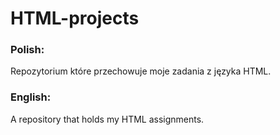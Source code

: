 # HTML-projects

### Polish:
Repozytorium które przechowuje moje zadania z języka HTML.

### English:
A repository that holds my HTML assignments.
